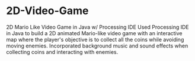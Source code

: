 # 2D-Video-Game
2D Mario Like Video Game in Java w/ Processing IDE
Used Processing IDE in Java to build a 2D animated Mario-like video game with an interactive map where the player's objective is to collect all the coins while avoiding moving enemies. 
Incorporated background music and sound effects when collecting coins and interacting with enemies. 
